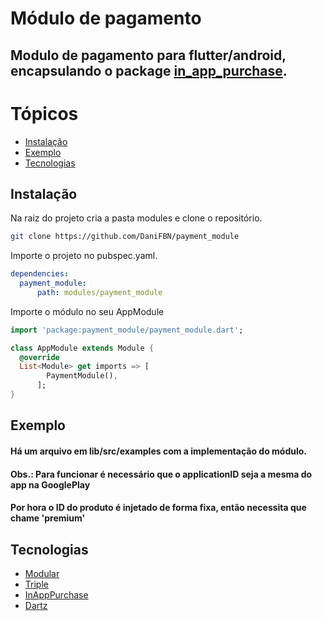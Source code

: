 # Módulo de pagamento

## Modulo de pagamento para flutter/android, encapsulando o package [in_app_purchase](https://pub.dev/packages/in_app_purchase).

Tópicos
=================
* [Instalação](#instalação)
* [Exemplo](#exemplo)
* [Tecnologias](#tecnologias)


## Instalação

Na raiz do projeto cria a pasta modules e clone o repositório.
```bash
git clone https://github.com/DaniFBN/payment_module
```

Importe o projeto no pubspec.yaml.
```yaml
dependencies:
  payment_module:
      path: modules/payment_module
```

Importe o módulo no seu AppModule
```dart
import 'package:payment_module/payment_module.dart';

class AppModule extends Module {
  @override
  List<Module> get imports => [
        PaymentModule(),
      ];
}
```

## Exemplo
#### Há um arquivo em lib/src/examples com a implementação do módulo.
#### Obs.: Para funcionar é necessário que o applicationID seja a mesma do app na GooglePlay
#### Por hora o ID do produto é injetado de forma fixa, então necessita que chame 'premium'

## Tecnologias

- [Modular](https://pub.dev/packages/flutter_modular)
- [Triple](https://pub.dev/packages/triple)
- [InAppPurchase](https://pub.dev/packages/in_app_purchase)
- [Dartz](https://pub.dev/packages/dartz)
